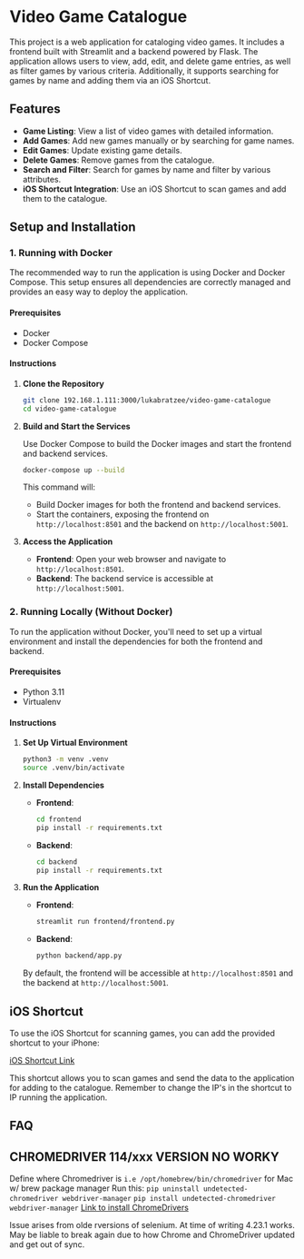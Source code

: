 
# Video Game Catalogue

This project is a web application for cataloging video games. It includes a frontend built with Streamlit and a backend powered by Flask. The application allows users to view, add, edit, and delete game entries, as well as filter games by various criteria. Additionally, it supports searching for games by name and adding them via an iOS Shortcut.

## Features

- **Game Listing**: View a list of video games with detailed information.
- **Add Games**: Add new games manually or by searching for game names.
- **Edit Games**: Update existing game details.
- **Delete Games**: Remove games from the catalogue.
- **Search and Filter**: Search for games by name and filter by various attributes.
- **iOS Shortcut Integration**: Use an iOS Shortcut to scan games and add them to the catalogue.

## Setup and Installation

### 1. Running with Docker

The recommended way to run the application is using Docker and Docker Compose. This setup ensures all dependencies are correctly managed and provides an easy way to deploy the application.

#### Prerequisites

- Docker
- Docker Compose

#### Instructions

1. **Clone the Repository**

   ```sh
   git clone 192.168.1.111:3000/lukabratzee/video-game-catalogue
   cd video-game-catalogue
   ```

2. **Build and Start the Services**

   Use Docker Compose to build the Docker images and start the frontend and backend services.

   ```sh
   docker-compose up --build
   ```

   This command will:

   - Build Docker images for both the frontend and backend services.
   - Start the containers, exposing the frontend on `http://localhost:8501` and the backend on `http://localhost:5001`.

3. **Access the Application**

   - **Frontend**: Open your web browser and navigate to `http://localhost:8501`.
   - **Backend**: The backend service is accessible at `http://localhost:5001`.

### 2. Running Locally (Without Docker)

To run the application without Docker, you'll need to set up a virtual environment and install the dependencies for both the frontend and backend.

#### Prerequisites

- Python 3.11
- Virtualenv

#### Instructions

1. **Set Up Virtual Environment**

   ```sh
   python3 -m venv .venv
   source .venv/bin/activate
   ```

2. **Install Dependencies**

   - **Frontend**:
     ```sh
     cd frontend
     pip install -r requirements.txt
     ```

   - **Backend**:
     ```sh
     cd backend
     pip install -r requirements.txt
     ```

3. **Run the Application**

   - **Frontend**:
     ```sh
     streamlit run frontend/frontend.py
     ```

   - **Backend**:
     ```sh
     python backend/app.py
     ```

   By default, the frontend will be accessible at `http://localhost:8501` and the backend at `http://localhost:5001`.

## iOS Shortcut

To use the iOS Shortcut for scanning games, you can add the provided shortcut to your iPhone:

[iOS Shortcut Link](https://www.icloud.com/shortcuts/b324cde379434401a511e025ee9ccd4c)

This shortcut allows you to scan games and send the data to the application for adding to the catalogue.
Remember to change the IP's in the shortcut to IP running the application.
## FAQ

## CHROMEDRIVER 114/xxx VERSION NO WORKY

Define where Chromedriver is `i.e /opt/homebrew/bin/chromedriver` for Mac w/ brew package manager
Run this: `pip uninstall undetected-chromedriver webdriver-manager`
`pip install undetected-chromedriver webdriver-manager`
[Link to install ChromeDrivers](https://googlechromelabs.github.io/chrome-for-testing/#stable)

Issue arises from olde rversions of selenium. At time of writing 4.23.1 works. May be liable to break again due to how Chrome and ChromeDriver updated and get out of sync.
